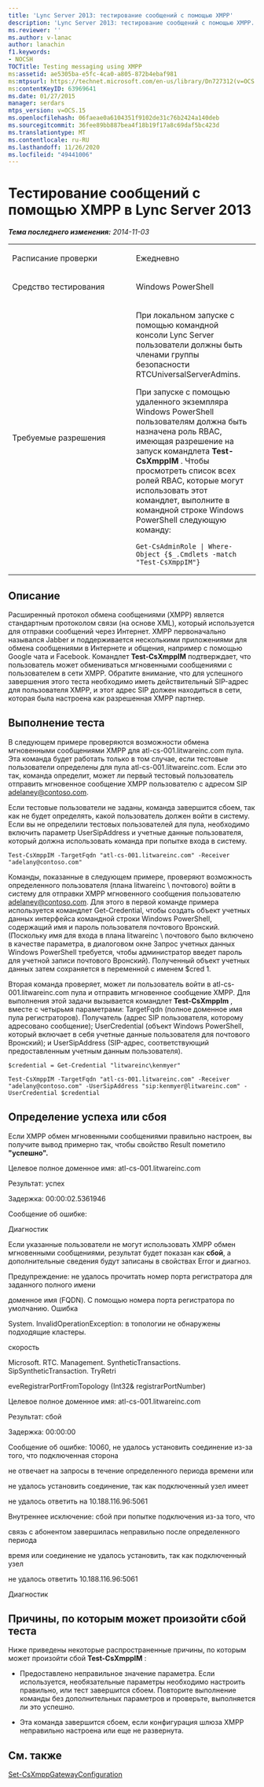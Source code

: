 ```yaml
---
title: 'Lync Server 2013: тестирование сообщений с помощью XMPP'
description: 'Lync Server 2013: тестирование сообщений с помощью XMPP.'
ms.reviewer: ''
ms.author: v-lanac
author: lanachin
f1.keywords:
- NOCSH
TOCTitle: Testing messaging using XMPP
ms:assetid: ae5305ba-e5fc-4ca0-a805-872b4ebaf981
ms:mtpsurl: https://technet.microsoft.com/en-us/library/Dn727312(v=OCS.15)
ms:contentKeyID: 63969641
ms.date: 01/27/2015
manager: serdars
mtps_version: v=OCS.15
ms.openlocfilehash: 06faeae0a6104351f9102de31c76b2424a140deb
ms.sourcegitcommit: 36fee89bb887bea4f18b19f17a8c69daf5bc423d
ms.translationtype: MT
ms.contentlocale: ru-RU
ms.lasthandoff: 11/26/2020
ms.locfileid: "49441006"
---
```

# <a name="testing-messaging-using-xmpp-in-lync-server-2013"></a>Тестирование сообщений с помощью XMPP в Lync Server 2013

<div data-xmlns="http://www.w3.org/1999/xhtml">

<div class="topic" data-xmlns="http://www.w3.org/1999/xhtml" data-msxsl="urn:schemas-microsoft-com:xslt" data-cs="https://msdn.microsoft.com/">

<div data-asp="https://msdn2.microsoft.com/asp">



</div>

<div id="mainSection">

<div id="mainBody">

<span> </span>

_**Тема последнего изменения:** 2014-11-03_


<table>
<colgroup>
<col style="width: 50%" />
<col style="width: 50%" />
</colgroup>
<tbody>
<tr class="odd">
<td><p>Расписание проверки</p></td>
<td><p>Ежедневно</p></td>
</tr>
<tr class="even">
<td><p>Средство тестирования</p></td>
<td><p>Windows PowerShell</p></td>
</tr>
<tr class="odd">
<td><p>Требуемые разрешения</p></td>
<td><p>При локальном запуске с помощью командной консоли Lync Server пользователи должны быть членами группы безопасности RTCUniversalServerAdmins.</p>
<p>При запуске с помощью удаленного экземпляра Windows PowerShell пользователям должна быть назначена роль RBAC, имеющая разрешение на запуск командлета <strong>Test-CsXmppIM</strong> . Чтобы просмотреть список всех ролей RBAC, которые могут использовать этот командлет, выполните в командной строке Windows PowerShell следующую команду:</p>
<pre><code>Get-CsAdminRole | Where-Object {$_.Cmdlets -match &quot;Test-CsXmppIM&quot;}</code></pre></td>
</tr>
</tbody>
</table>


<div>

## <a name="description"></a>Описание

Расширенный протокол обмена сообщениями (XMPP) является стандартным протоколом связи (на основе XML), который используется для отправки сообщений через Интернет. XMPP первоначально назывался Jabber и поддерживается несколькими приложениями для обмена сообщениями в Интернете и общения, например с помощью Google чата и Facebook. Командлет **Test-CsXmppIM** подтверждает, что пользователь может обмениваться мгновенными сообщениями с пользователем в сети XMPP. Обратите внимание, что для успешного завершения этого теста необходимо иметь действительный SIP-адрес для пользователя XMPP, и этот адрес SIP должен находиться в сети, которая была настроена как разрешенная XMPP партнер.

</div>

<div>

## <a name="running-the-test"></a>Выполнение теста

В следующем примере проверяются возможности обмена мгновенными сообщениями XMPP для atl-cs-001.litwareinc.com пула. Эта команда будет работать только в том случае, если тестовые пользователи определены для пула atl-cs-001.litwareinc.com. Если это так, команда определит, может ли первый тестовый пользователь отправить мгновенное сообщение XMPP пользователю с адресом SIP adelaney@contoso.com.

Если тестовые пользователи не заданы, команда завершится сбоем, так как не будет определять, какой пользователь должен войти в систему. Если вы не определили тестовых пользователей для пула, необходимо включить параметр UserSipAddress и учетные данные пользователя, который должна использовать команда при попытке входа в систему.

    Test-CsXmppIM -TargetFqdn "atl-cs-001.litwareinc.com" -Receiver "adelany@contoso.com"

Команды, показанные в следующем примере, проверяют возможность определенного пользователя (плана litwareinc \\ почтового) войти в систему для отправки XMPP мгновенного сообщения пользователю adelaney@contoso.com. Для этого в первой команде примера используется командлет Get-Credential, чтобы создать объект учетных данных интерфейса командной строки Windows PowerShell, содержащий имя и пароль пользователя почтового Вронский. (Поскольку имя для входа в плана litwareinc \\ почтового было включено в качестве параметра, в диалоговом окне Запрос учетных данных Windows PowerShell требуется, чтобы администратор введет пароль для учетной записи почтового Вронский). Полученный объект учетных данных затем сохраняется в переменной с именем $cred 1.

Вторая команда проверяет, может ли пользователь войти в atl-cs-001.litwareinc.com пула и отправить мгновенное сообщение XMPP. Для выполнения этой задачи вызывается командлет **Test-CsXmppIm** , вместе с четырьмя параметрами: TargetFqdn (полное доменное имя пула регистраторов). Получатель (адрес SIP пользователя, которому адресовано сообщение); UserCredential (объект Windows PowerShell, который включает в себя учетные данные пользователя для почтового Вронский); и UserSipAddress (SIP-адрес, соответствующий предоставленным учетным данным пользователя).

    $credential = Get-Credential "litwareinc\kenmyer"
    
    Test-CsXmppIM -TargetFqdn "atl-cs-001.litwareinc.com" -Receiver "adelany@contoso.com" -UserSipAddress "sip:kenmyer@litwareinc.com" -UserCredential $credential

</div>

<div>

## <a name="determining-success-or-failure"></a>Определение успеха или сбоя

Если XMPP обмен мгновенными сообщениями правильно настроен, вы получите вывод примерно так, чтобы свойство Result пометило **"успешно".**

Целевое полное доменное имя: atl-cs-001.litwareinc.com

Результат: успех

Задержка: 00:00:02.5361946

Сообщение об ошибке:

Диагностик

Если указанные пользователи не могут использовать XMPP обмен мгновенными сообщениями, результат будет показан как **сбой**, а дополнительные сведения будут записаны в свойствах Error и диагноз.

Предупреждение: не удалось прочитать номер порта регистратора для заданного полного имени

доменное имя (FQDN). С помощью номера порта регистратора по умолчанию. Ошибка

System. InvalidOperationException: в топологии не обнаружены подходящие кластеры.

скорость

Microsoft. RTC. Management. SyntheticTransactions. SipSyntheticTransaction. TryRetri

eveRegistrarPortFromTopology (Int32& registrarPortNumber)

Целевое полное доменное имя: atl-cs-001.litwareinc.com

Результат: сбой

Задержка: 00:00:00

Сообщение об ошибке: 10060, не удалось установить соединение из-за того, что подключенная сторона

не отвечает на запросы в течение определенного периода времени или

не удалось установить соединение, так как подключенный узел имеет

не удалось ответить на 10.188.116.96:5061

Внутреннее исключение: сбой при попытке подключения из-за того, что

связь с абонентом завершилась неправильно после определенного периода

время или соединение не удалось установить, так как подключенный узел

не удалось ответить 10.188.116.96:5061

Диагностик

</div>

<div>

## <a name="reasons-why-the-test-might-have-failed"></a>Причины, по которым может произойти сбой теста

Ниже приведены некоторые распространенные причины, по которым может произойти сбой **Test-CsXmppIM** :

  - Предоставлено неправильное значение параметра. Если используется, необязательные параметры необходимо настроить правильно, или тест завершится сбоем. Повторите выполнение команды без дополнительных параметров и проверьте, выполняется ли это успешно.

  - Эта команда завершится сбоем, если конфигурация шлюза XMPP неправильно настроена или еще не развернута.

</div>

<div>

## <a name="see-also"></a>См. также


[Set-CsXmppGatewayConfiguration](https://docs.microsoft.com/powershell/module/skype/Set-CsXmppGatewayConfiguration)  
  

</div>

</div>

<span> </span>

</div>

</div>

</div>

